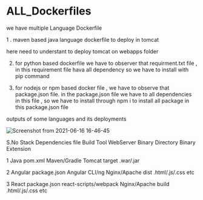 # ALL_Dockerfiles


we have multiple Language Dockerfile 


1 . maven based java language dockerfile to deploy in tomcat

here need to understant to deploy tomcat on webapps folder 

2. for python based dockerfile we have to observer that requirment.txt file , in this requirement file hava all dependency so we have to install with pip command 


3. for nodejs or npm based docker file , we have to observe that package.json file. in the package.json file we have to all dependencies in this file , so we have to install through npm i to install all package in this package.json file

outputs of some languages and its deployments

![Screenshot from 2021-06-16 16-46-45](https://user-images.githubusercontent.com/51083187/122209775-88db9000-cec2-11eb-83d6-9edcea8c547a.png)

S.No
Stack
Dependencies file
Build Tool
WebServer
Binary Directory
Binary Extension

1
Java
pom.xml
Maven/Gradle
Tomcat
target
.war/.jar

2
Angular
package.json
Angular CLI/ng
Nginx/Apache
dist
.html/.js/.css etc

3
React
package.json
react-scripts/webpack
Nginx/Apache
build
.html/.js/.css etc
